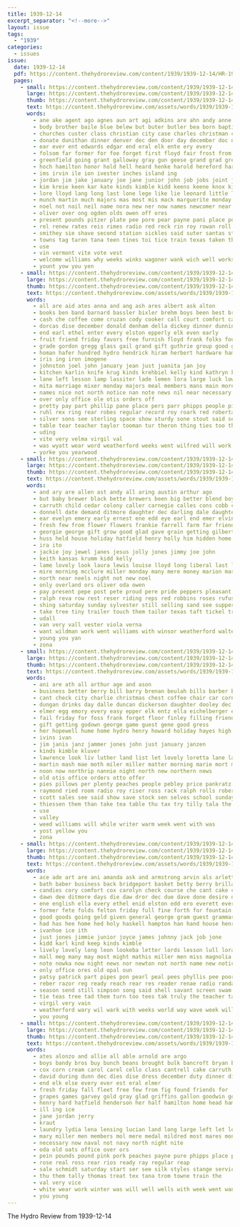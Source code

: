 ```yaml
---
title: 1939-12-14
excerpt_separator: "<!--more-->"
layout: issue
tags:
  - "1939"
categories:
  - issues
issue:
  date: 1939-12-14
  pdf: https://content.thehydroreview.com/content/1939/1939-12-14/HR-1939-12-14.pdf
  pages:
    - small: https://content.thehydroreview.com/content/1939/1939-12-14/small/HR-1939-12-14-01.jpg
      large: https://content.thehydroreview.com/content/1939/1939-12-14/large/HR-1939-12-14-01.jpg
      thumb: https://content.thehydroreview.com/content/1939/1939-12-14/thumbnails/HR-1939-12-14-01.jpg
      text: https://content.thehydroreview.com/assets/words/1939/1939-12-14/HR-1939-12-14-01.txt
      words:
        - ane ake agent ago agnes aun art agi adkins are ahn andy anne awa asley and age alling asi alma all arizona apple aton
        - body brother baile blue belew but buter butler bea born baptist beck buckner business barr boyles boys ball bridgeport beaver black burkhalter byrum bee brummett buy boschert below bing boucher bente box bare bristol been belle boston bertha barrett banh bag
        - churches custer class christian city case charles christman claus car cedar chism clinton canyon cost cox colar crown chu cordell chesnutt child can colo cat county clint capa clarence chin cross cad christmas curtis church christ cotton chris cart candy caddo
        - donate dunithan dinner denver dec den door day december doc down delmar dort daily dee dolph daz dave during driver deal
        - ear ever ent edwards edgar end eral elk ente ery every
        - folsom far former for foe forget first floyd fair frost from foreman farm foster free filling freed fred flansburg fore fruit fone foy field
        - greenfield going grant galloway gray gun geese grand grad gregory golden good grown goods greg gas george ghering gave grady gay
        - hoch hamilton honor hold hell heard henke harold hereford harry half hie hoen holiday hopewell house howard haid harvey herbert home how has her han hai holding harp him hearty henry hool haskell hydro had hor hair
        - ims irvin ile ion ivester inches island ing
        - jordan jim jake january joe jane junior john job jobs joint jon jock jerry
        - kim kreie keen kar kate kinds kimble kidd keens keene knox kind karlin
        - lore lloyd lang long last lone lege like lie leonard little light locks london live large leather left less lasley leo les longer lock lae loye
        - munch martin much majors mas most mis mack marguerite monday mil morning many money maynard mee marilyn moth march miller matter milton methot men med mol mail meth man miss manner
        - noel not nail neil name nora new ner now names newcomer near nap news nowka nicely north night
        - oliver over ong ogden olds owen off ores
        - present pounds pitzer plate pee pore pear payne pani place pouch para pastor pare pall pound pankratz pen poke perera pro
        - rel renew rates reis rimes radio red reck rin roy rowan roll read room rey russell road reber ran rope richardson ruby rule rye robbins reps reynold reynolds ruhl raid ross ree ron rein
        - smithey sie shave second station sickles said suter santas stroke sipe son swan sins sons santa sim stringer state serie south sunday show simpson sat side stock sleep school stephens soon style spare student silver store sake slane shows sher set sper see sheriff sale sacks saturday smith stella seems standard sus seif
        - towns tag taren tana teen tines toi tice train texas taken thore them tin tie trom then tall tom tak town tuning tober the tommy twa tha till times tea tae trip ton tum treat tata tree take track teed thet tays
        - use
        - vin vermont vite vote vest
        - welcome williams why weeks winks wagoner wank wich well works was working wells west word will wee washington with wearing weed weatherford won wyatt walk white wayne ware went week wire wil work
        - yount yow you yen
    - small: https://content.thehydroreview.com/content/1939/1939-12-14/small/HR-1939-12-14-02.jpg
      large: https://content.thehydroreview.com/content/1939/1939-12-14/large/HR-1939-12-14-02.jpg
      thumb: https://content.thehydroreview.com/content/1939/1939-12-14/thumbnails/HR-1939-12-14-02.jpg
      text: https://content.thehydroreview.com/assets/words/1939/1939-12-14/HR-1939-12-14-02.txt
      words:
        - all are aid ates anna and ang ash ares albert ask alton
        - books ben band barnard bassler bixler brehm boys been best brother buy baby barnes bethel bud bring bill bertha burns
        - cash che coffee come cruzan cody cooker call court comfort cake chiles cream city colorado claude county counter chick church collins christmas caddo carnegie can chris coffey chairs clinton claus christ corner chair
        - dorcas dise december donald denham della dickey dinner dunnington during doak daughter daughters dear date duncan ditmore day door dec dickerson
        - end earl ethel enter every elston epperly elk even early
        - fruit friend friday favors free furnish floyd frank folks found for from friends fost fuel few front fam
        - grade gordon gregg glass gail grand gift guthrie group good guest gay green grandson geary gin genevieve general gotebo glen given
        - homan hafer hundred hydro hendrick hiram herbert hardware hampton her holding hea hot home has haskell hobart hedge holder harry had held heart heidebrecht
        - iris ing iron imogene
        - johnston joel john january jean just juanita jan joy
        - kitchen karlin knife krug kinds krehbiel kelly kind kathryn keys kenneth kelley keith
        - lane left lesson lamp lassiter lade lemen lora large luck low land lige lash lee last lunch lights lovely little late
        - mita marriage mixer monday majors meal members mans main more miss melba march mary mas matter most maker many mill miller may
        - names nice not north notice nan note news nil near necessary now nims night newton nannie niehues niece new
        - over only office ole otis orders off
        - pretty pay part phillip pane place pers parr phipps people pitzer pan pet pas pot pack pass piece payne present player platter papas
        - ruhl rex ring rear robes regular record roy roark red roberta radics real rowland radio ronald ralph reynolds
        - silver sons see sterling space show sturdy sone stout said set schools smith south saturday saving side son simpson spice special samples satin stage santa seneca send shower sides start supper stock salad state store stange sunday stand
        - table tear teacher taylor tooman tur theron thing ties too tho tindel thomason thurs till them tree the toda than thomas
        - uding
        - vite very velma virgil val
        - was wyatt wear word weatherford weeks went wilfred will work white wendell ware wall weathers waffle week wind wood waller williams wilma with walls
        - yorke you yearwood
    - small: https://content.thehydroreview.com/content/1939/1939-12-14/small/HR-1939-12-14-03.jpg
      large: https://content.thehydroreview.com/content/1939/1939-12-14/large/HR-1939-12-14-03.jpg
      thumb: https://content.thehydroreview.com/content/1939/1939-12-14/thumbnails/HR-1939-12-14-03.jpg
      text: https://content.thehydroreview.com/assets/words/1939/1939-12-14/HR-1939-12-14-03.txt
      words:
        - and ary are allen ast andy all aring austin arthur ago
        - but baby brewer black bette brewers been big better blend boyer ben beer bunch brough brade barber beck beek bowen betty buy bom body blough boys best
        - carruth child cedar colony caller carnegie calles cons cobb counts carver crissman charles company con cecil come clair christmas city
        - donnell date demand ditmore daughter dec darling dale daughters december dungan dere does day
        - ear evelyn emery early ernest ene edd eye earl end emer elvin east
        - fresh few from flower flowers frankie farrell farm far friends for fort farms foll felton first friday farra fea
        - georgie george gift grow good glad gave grain getting gilbert ghering grant goodman goes
        - huss held house holiday hatfield henry holly him hidden home husa homes hydro harmony has her harry hor had herndon
        - ira ito
        - jackie joy jewel janes jesus jolly jones jimmy joe john
        - keith kansas krumm kidd kelly
        - lame lovely look laura lewis louise lloyd long liberal last less line lever late loan levi large land lawter let little
        - mire morning mcclure miller monday many mere money marion mash madge martin melvin mur melva more man mae made magnolia miss
        - north near neels night not new noel
        - only overland ors oliver oda owen
        - pay present pepe post pete proud pere pride peppers pleasant per pitzer pound paul push power pope perfect
        - ralph reva row rest reser riding reps red robbins roses rufus robert roy russell
        - shing saturday sunday sylvester still selling sand see supper sun sons schantz sem santa sister seed sweet special sell sen saving sedan soon spain service son she season short start strong
        - take tree tiny trailer touch them tailor texas taft tickel triplett try thomas tene the times taff too teer
        - udall
        - van very vall vester viola verna
        - want wildman work went williams with winsor weatherford walter welcome while wakely was wade week will
        - young you yan
        - zona
    - small: https://content.thehydroreview.com/content/1939/1939-12-14/small/HR-1939-12-14-04.jpg
      large: https://content.thehydroreview.com/content/1939/1939-12-14/large/HR-1939-12-14-04.jpg
      thumb: https://content.thehydroreview.com/content/1939/1939-12-14/thumbnails/HR-1939-12-14-04.jpg
      text: https://content.thehydroreview.com/assets/words/1939/1939-12-14/HR-1939-12-14-04.txt
      words:
        - ani are ath all arthur age and ason
        - business better berry bill barry brenan beulah bills barber bank bridge bread beck
        - cant check city charlie christmas chest coffee chair car corn clarence company care couch can came crosley cedar cake certain cox course caddo
        - dungan drinks day dalle duncan dickerson daughter dooley dec dinner
        - elmer egg emory every easy epper elk entz ella eichelberger ean end
        - fail friday for foss frank forget floor finley filling friends from few fort ford
        - gift getting godown george game guest gene good gress
        - her hopewell hume home hydro henry howard holiday hayes high house hamper heater hinton
        - ivins ivan
        - jim janis janz jammer jones john just january janzen
        - kinds kimble kluver
        - lawrence look liv luther land list let lovely loretta lane lamp low
        - martin mash mae moth miler miller matter morning marie mort many made mound more magazine man mans mccabe mighty match monday mcalester mattress
        - noon now northrip nannie night north new northern news
        - old otis office orders otto offer
        - pies pillows per plenty peaches people pebley price pankratz pleasure pay
        - raymond ried room radio roy riser ross rack ralph rolls robertson real
        - scott sales see said show save stock sen selves school sunday shields station soon steffens saw short states sik speedy south sewing stand seat suite sat service saturday sweeper she sill small
        - thiessen them than take tea table thu tax try tilly tala the
        - use
        - valley
        - weed williams will while writer warm week went with was
        - yost yellow you
        - zona
    - small: https://content.thehydroreview.com/content/1939/1939-12-14/small/HR-1939-12-14-05.jpg
      large: https://content.thehydroreview.com/content/1939/1939-12-14/large/HR-1939-12-14-05.jpg
      thumb: https://content.thehydroreview.com/content/1939/1939-12-14/thumbnails/HR-1939-12-14-05.jpg
      text: https://content.thehydroreview.com/assets/words/1939/1939-12-14/HR-1939-12-14-05.txt
      words:
        - ace ade art are ani amanda ask and armstrong arvin als arletta allan anti asa all avery aro ach ast ago
        - bath baber business back bridgeport basket betty berry brillant barn both buy best bring boys baptist browne blakley ball brush beck bobby been blough book billy blades bowels bill but bett batt beat body
        - candies cory comfort cox carolyn check course che cant cake cases cold custer car chris card cedar christmas care cross carmen cost con come clinton cok child can cattle craig chui curb class cream current christ canyon corey church cagney
        - dawn dee ditmore days die daw dror dec due dave done desire day drew dose
        - ene english ella every ethel enid elston edd ero everett ever eure ence entz eve ess elizabeth earl els elsie evelyn
        - former fete folds felton friday full fine forth for fountain friend found flag feast fier first fruit faye fare few from foster foy frost foe ferguson fancy fon friends free fast fruits felten
        - good goods going geld given general george gram guest grammar game gift gress grand grade games guess glad greeson gourd gas gan gifford
        - had has hee home hed holy haskell hampton han hand house henry hath heer hae hak halen held heater hold hale heart hopewell high her hydro happy hume hoffman him hamilton hour hal hick howard hope heir horn hardware hard how hou
        - ivanhoe ice ith
        - just jones jimmie junior joyce james johnny jack job jone
        - kidd karl kind keep kinds kimble
        - lively lovely long leon lookeba letter lords lesson lull lora late lee loss let low lord little lane luck list land love life longer leland lois loretta lisbeth lightning leader luis last lea latter lat lare
        - mall meg many may most might mathis miller men miss magnolia members mol milton meal manner monica man marie mare maurer much mee mar more made
        - note nowka now night news nor newton not north name new notice nims near nag names
        - only office ores old opal oun
        - patsy patrick part pipes pon pearl peal pees phyllis pee poor phipps prosper prost press past pete peg paper pol pastor prose people perfect person president presley pore pay
        - reber razor reg ready reach rear res reader renae radio randall rede read room rade rey reaper rae run rues rather raft robbi
        - season send still simpson song said shell savant screen swam sir swim sleep she sot school shavers side sick see standard servant station state sawa study shelton shia sone stover speech schools sabbath senior service say student seals smith semer saturday sins stone special samples shall stock soar southern score supper store states sports son scott savory sund snow sees short second
        - tie teas tree tad them turn too tees tak truly the teacher talk taken trick tobacco tell try take tade toa than touch thom then trust thunder times test tow thu tier tacher
        - virgil very vain
        - weatherford wary wil wark with weeks world way wave week will wilby wiley want waler wait wish wheel write while work walter why well works was willing wen
        - you young
    - small: https://content.thehydroreview.com/content/1939/1939-12-14/small/HR-1939-12-14-06.jpg
      large: https://content.thehydroreview.com/content/1939/1939-12-14/large/HR-1939-12-14-06.jpg
      thumb: https://content.thehydroreview.com/content/1939/1939-12-14/thumbnails/HR-1939-12-14-06.jpg
      text: https://content.thehydroreview.com/assets/words/1939/1939-12-14/HR-1939-12-14-06.txt
      words:
        - ates alonzo and allie all able arnold are argo
        - boys bandy bros buy bunch beans brought bulk bancroft bryan but board been burgman beulah bills bill bag bars both brittle box britton
        - cox corn cream carol carel cello class cantrell cake carruth can candy christmas cody claus church carton car cara city coffee coats cheap carmen
        - david during dunn dec dies dise dress december duty dinner ditmore dunnington day
        - end elk else every ever est eral elmer
        - fresh friday fall fleet free few from fig found friends for
        - grapes games garvey gold gray glad griffins gallon goodwin good graham gift group
        - henry hard hatfield henderson her half hamilton home head hamiton harl had high hydro hubert hot hinton ham has how heger henke
        - ill ing ice
        - jane jordan jerry
        - kraut
        - laundry lydia lena lensing lucian land long large left let lockhart lowell
        - mary miller men members mol mere medal mildred most mares monday mond
        - necessary now naval not navy north night nite
        - oda old oats office over ors
        - pein pounds pound pink pork peaches payne pure phipps place pack patrick per policy pinto pay present prayer president pastor price part
        - rose real ross rear rios ready ray regular reap
        - sale schmidt saturday start ser see silk styles stange service sower such sunday seven sauce special states santa salmon salt store style sullivan schlabach size soul school station she suit side schantz schools son surprise spark soap
        - thu them tally thomas treat tex tana trom towne train the
        - val very vice
        - white wear work winter was will well wells with week went want
        - you young
---
```


The Hydro Review from 1939-12-14

<!--more-->

